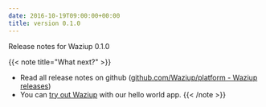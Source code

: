 ```yaml
---
date: 2016-10-19T09:00:00+00:00
title: version 0.1.0
---
```


Release notes for Waziup 0.1.0

{{< note title="What next?" >}}
* Read all release notes on github ([github.com/Waziup/platform - Waziup releases](https://github.com/waziup/platform/releases))
* You can [try out Waziup](/documentation/installation/hello-world) with our hello world app.
{{< /note >}}
